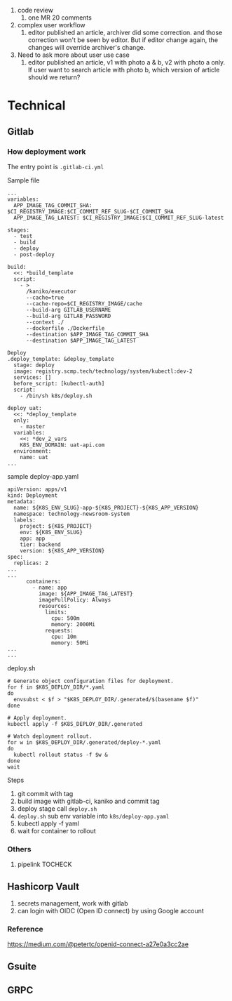 1.  code review
    1.  one MR 20 comments
2.  complex user workflow
    1.  editor published an article, archiver did some correction. and those correction won't be seen by editor. But if editor change again, the changes will override archiver's change.
3.  Need to ask more about user use case
    1.  editor published an article, v1 with photo a & b, v2 with photo a only. If user want to search article with photo b, which version of article should we return?

# Technical
## Gitlab

### How deployment work
The entry point is `.gitlab-ci.yml`

Sample file
```
...
variables:
  APP_IMAGE_TAG_COMMIT_SHA: $CI_REGISTRY_IMAGE:$CI_COMMIT_REF_SLUG-$CI_COMMIT_SHA
  APP_IMAGE_TAG_LATEST: $CI_REGISTRY_IMAGE:$CI_COMMIT_REF_SLUG-latest
  
stages:
  - test
  - build
  - deploy
  - post-deploy

build:
  <<: *build_template
  script:
    - >
      /kaniko/executor
      --cache=true
      --cache-repo=$CI_REGISTRY_IMAGE/cache
      --build-arg GITLAB_USERNAME
      --build-arg GITLAB_PASSWORD
      --context ./
      --dockerfile ./Dockerfile
      --destination $APP_IMAGE_TAG_COMMIT_SHA
      --destination $APP_IMAGE_TAG_LATEST

Deploy
.deploy_template: &deploy_template
  stage: deploy
  image: registry.scmp.tech/technology/system/kubectl:dev-2
  services: []
  before_script: [kubectl-auth]
  script:
    - /bin/sh k8s/deploy.sh

deploy uat:
  <<: *deploy_template
  only:
    - master
  variables:
    <<: *dev_2_vars
    K8S_ENV_DOMAIN: uat-api.com
  environment:
    name: uat
...
```

sample deploy-app.yaml
```
apiVersion: apps/v1
kind: Deployment
metadata:
  name: ${K8S_ENV_SLUG}-app-${K8S_PROJECT}-${K8S_APP_VERSION}
  namespace: technology-newsroom-system
  labels:
    project: ${K8S_PROJECT}
    env: ${K8S_ENV_SLUG}
    app: app
    tier: backend
    version: ${K8S_APP_VERSION}
spec:
  replicas: 2
...
...
      containers:
        - name: app
          image: ${APP_IMAGE_TAG_LATEST}
          imagePullPolicy: Always
          resources:
            limits:
              cpu: 500m
              memory: 2000Mi
            requests:
              cpu: 10m
              memory: 50Mi
...
...
```
deploy.sh
```
# Generate object configuration files for deployment.
for f in $K8S_DEPLOY_DIR/*.yaml
do
  envsubst < $f > "$K8S_DEPLOY_DIR/.generated/$(basename $f)"
done

# Apply deployment.
kubectl apply -f $K8S_DEPLOY_DIR/.generated

# Watch deployment rollout.
for w in $K8S_DEPLOY_DIR/.generated/deploy-*.yaml
do
  kubectl rollout status -f $w &
done
wait
```

Steps
1. git commit with tag
2. build image with gitlab-ci, kaniko and commit tag
3. deploy stage call `deploy.sh`
4. `deploy.sh` sub env variable into `k8s/deploy-app.yaml`
5. kubectl apply -f yaml
6. wait for container to rollout

### Others
1.  pipelink TOCHECK

## Hashicorp Vault
1.  secrets management, work with gitlab
2.  can login with OIDC (Open ID connect) by using Google account

### Reference
https://medium.com/@petertc/openid-connect-a27e0a3cc2ae
## Gsuite

## GRPC
